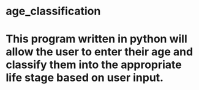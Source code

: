 # age_classification
# This program written in python will allow the user to enter their age and classify them into the appropriate life stage based on user input. 
